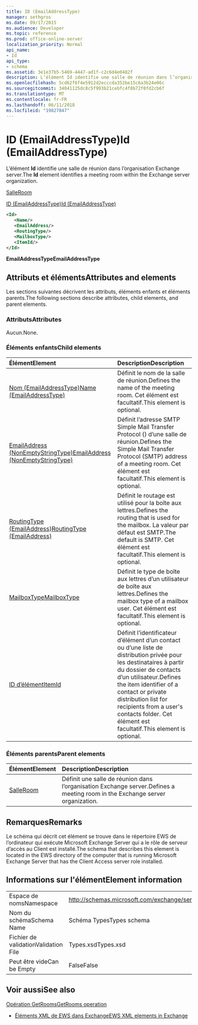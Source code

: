 ```yaml
---
title: ID (EmailAddressType)
manager: sethgros
ms.date: 09/17/2015
ms.audience: Developer
ms.topic: reference
ms.prod: office-online-server
localization_priority: Normal
api_name:
- Id
api_type:
- schema
ms.assetid: 3e1e37b5-5469-4447-ad1f-c2c6d4e0482f
description: L’élément Id identifie une salle de réunion dans l’organisation Exchange server.
ms.openlocfilehash: 5cd62f6f4e5912d2ecccda352be15c6a3b24e06c
ms.sourcegitcommit: 34041125dc8c5f993b21cebfc4f8b72f0fd2cb6f
ms.translationtype: MT
ms.contentlocale: fr-FR
ms.lasthandoff: 06/11/2018
ms.locfileid: "19827847"
---
```

# <a name="id-emailaddresstype"></a><span data-ttu-id="c8d73-103">ID (EmailAddressType)</span><span class="sxs-lookup"><span data-stu-id="c8d73-103">Id (EmailAddressType)</span></span>

<span data-ttu-id="c8d73-104">L’élément **Id** identifie une salle de réunion dans l’organisation Exchange server.</span><span class="sxs-lookup"><span data-stu-id="c8d73-104">The **Id** element identifies a meeting room within the Exchange server organization.</span></span> 
  
[<span data-ttu-id="c8d73-105">Salle</span><span class="sxs-lookup"><span data-stu-id="c8d73-105">Room</span></span>](room.md)
  
[<span data-ttu-id="c8d73-106">ID (EmailAddressType)</span><span class="sxs-lookup"><span data-stu-id="c8d73-106">Id (EmailAddressType)</span></span>](id-emailaddresstype.md)
  
```xml
<Id>
   <Name/>
   <EmailAddress/>
   <RoutingType/>
   <MailboxType/>
   <ItemId/>
</Id>
```

 <span data-ttu-id="c8d73-107">**EmailAddressType**</span><span class="sxs-lookup"><span data-stu-id="c8d73-107">**EmailAddressType**</span></span>
## <a name="attributes-and-elements"></a><span data-ttu-id="c8d73-108">Attributs et éléments</span><span class="sxs-lookup"><span data-stu-id="c8d73-108">Attributes and elements</span></span>

<span data-ttu-id="c8d73-109">Les sections suivantes décrivent les attributs, éléments enfants et éléments parents.</span><span class="sxs-lookup"><span data-stu-id="c8d73-109">The following sections describe attributes, child elements, and parent elements.</span></span>
  
### <a name="attributes"></a><span data-ttu-id="c8d73-110">Attributs</span><span class="sxs-lookup"><span data-stu-id="c8d73-110">Attributes</span></span>

<span data-ttu-id="c8d73-111">Aucun.</span><span class="sxs-lookup"><span data-stu-id="c8d73-111">None.</span></span>
  
### <a name="child-elements"></a><span data-ttu-id="c8d73-112">Éléments enfants</span><span class="sxs-lookup"><span data-stu-id="c8d73-112">Child elements</span></span>

|<span data-ttu-id="c8d73-113">**Élément**</span><span class="sxs-lookup"><span data-stu-id="c8d73-113">**Element**</span></span>|<span data-ttu-id="c8d73-114">**Description**</span><span class="sxs-lookup"><span data-stu-id="c8d73-114">**Description**</span></span>|
|:-----|:-----|
|[<span data-ttu-id="c8d73-115">Nom (EmailAddressType)</span><span class="sxs-lookup"><span data-stu-id="c8d73-115">Name (EmailAddressType)</span></span>](name-emailaddresstype.md) <br/> |<span data-ttu-id="c8d73-116">Définit le nom de la salle de réunion.</span><span class="sxs-lookup"><span data-stu-id="c8d73-116">Defines the name of the meeting room.</span></span> <span data-ttu-id="c8d73-117">Cet élément est facultatif.</span><span class="sxs-lookup"><span data-stu-id="c8d73-117">This element is optional.</span></span>  <br/> |
|[<span data-ttu-id="c8d73-118">EmailAddress (NonEmptyStringType)</span><span class="sxs-lookup"><span data-stu-id="c8d73-118">EmailAddress (NonEmptyStringType)</span></span>](emailaddress-nonemptystringtype.md) <br/> |<span data-ttu-id="c8d73-119">Définit l’adresse SMTP Simple Mail Transfer Protocol () d’une salle de réunion.</span><span class="sxs-lookup"><span data-stu-id="c8d73-119">Defines the Simple Mail Transfer Protocol (SMTP) address of a meeting room.</span></span> <span data-ttu-id="c8d73-120">Cet élément est facultatif.</span><span class="sxs-lookup"><span data-stu-id="c8d73-120">This element is optional.</span></span>  <br/> |
|[<span data-ttu-id="c8d73-121">RoutingType (EmailAddress)</span><span class="sxs-lookup"><span data-stu-id="c8d73-121">RoutingType (EmailAddress)</span></span>](routingtype-emailaddress.md) <br/> |<span data-ttu-id="c8d73-122">Définit le routage est utilisé pour la boîte aux lettres.</span><span class="sxs-lookup"><span data-stu-id="c8d73-122">Defines the routing that is used for the mailbox.</span></span> <span data-ttu-id="c8d73-123">La valeur par défaut est SMTP.</span><span class="sxs-lookup"><span data-stu-id="c8d73-123">The default is SMTP.</span></span> <span data-ttu-id="c8d73-124">Cet élément est facultatif.</span><span class="sxs-lookup"><span data-stu-id="c8d73-124">This element is optional.</span></span>  <br/> |
|[<span data-ttu-id="c8d73-125">MailboxType</span><span class="sxs-lookup"><span data-stu-id="c8d73-125">MailboxType</span></span>](mailboxtype.md) <br/> |<span data-ttu-id="c8d73-126">Définit le type de boîte aux lettres d’un utilisateur de boîte aux lettres.</span><span class="sxs-lookup"><span data-stu-id="c8d73-126">Defines the mailbox type of a mailbox user.</span></span> <span data-ttu-id="c8d73-127">Cet élément est facultatif.</span><span class="sxs-lookup"><span data-stu-id="c8d73-127">This element is optional.</span></span>  <br/> |
|[<span data-ttu-id="c8d73-128">ID d’élément</span><span class="sxs-lookup"><span data-stu-id="c8d73-128">ItemId</span></span>](itemid.md) <br/> |<span data-ttu-id="c8d73-129">Définit l’identificateur d’élément d’un contact ou d’une liste de distribution privée pour les destinataires à partir du dossier de contacts d’un utilisateur.</span><span class="sxs-lookup"><span data-stu-id="c8d73-129">Defines the item identifier of a contact or private distribution list for recipients from a user's contacts folder.</span></span> <span data-ttu-id="c8d73-130">Cet élément est facultatif.</span><span class="sxs-lookup"><span data-stu-id="c8d73-130">This element is optional.</span></span>  <br/> |
   
### <a name="parent-elements"></a><span data-ttu-id="c8d73-131">Éléments parents</span><span class="sxs-lookup"><span data-stu-id="c8d73-131">Parent elements</span></span>

|<span data-ttu-id="c8d73-132">**Élément**</span><span class="sxs-lookup"><span data-stu-id="c8d73-132">**Element**</span></span>|<span data-ttu-id="c8d73-133">**Description**</span><span class="sxs-lookup"><span data-stu-id="c8d73-133">**Description**</span></span>|
|:-----|:-----|
|[<span data-ttu-id="c8d73-134">Salle</span><span class="sxs-lookup"><span data-stu-id="c8d73-134">Room</span></span>](room.md) <br/> |<span data-ttu-id="c8d73-135">Définit une salle de réunion dans l’organisation Exchange server.</span><span class="sxs-lookup"><span data-stu-id="c8d73-135">Defines a meeting room in the Exchange server organization.</span></span>  <br/> |
   
## <a name="remarks"></a><span data-ttu-id="c8d73-136">Remarques</span><span class="sxs-lookup"><span data-stu-id="c8d73-136">Remarks</span></span>

<span data-ttu-id="c8d73-137">Le schéma qui décrit cet élément se trouve dans le répertoire EWS de l’ordinateur qui exécute Microsoft Exchange Server qui a le rôle de serveur d’accès au Client est installé.</span><span class="sxs-lookup"><span data-stu-id="c8d73-137">The schema that describes this element is located in the EWS directory of the computer that is running Microsoft Exchange Server that has the Client Access server role installed.</span></span>
  
## <a name="element-information"></a><span data-ttu-id="c8d73-138">Informations sur l'élément</span><span class="sxs-lookup"><span data-stu-id="c8d73-138">Element information</span></span>

|||
|:-----|:-----|
|<span data-ttu-id="c8d73-139">Espace de noms</span><span class="sxs-lookup"><span data-stu-id="c8d73-139">Namespace</span></span>  <br/> |http://schemas.microsoft.com/exchange/services/2006/types  <br/> |
|<span data-ttu-id="c8d73-140">Nom du schéma</span><span class="sxs-lookup"><span data-stu-id="c8d73-140">Schema Name</span></span>  <br/> |<span data-ttu-id="c8d73-141">Schéma Types</span><span class="sxs-lookup"><span data-stu-id="c8d73-141">Types schema</span></span>  <br/> |
|<span data-ttu-id="c8d73-142">Fichier de validation</span><span class="sxs-lookup"><span data-stu-id="c8d73-142">Validation File</span></span>  <br/> |<span data-ttu-id="c8d73-143">Types.xsd</span><span class="sxs-lookup"><span data-stu-id="c8d73-143">Types.xsd</span></span>  <br/> |
|<span data-ttu-id="c8d73-144">Peut être vide</span><span class="sxs-lookup"><span data-stu-id="c8d73-144">Can be Empty</span></span>  <br/> |<span data-ttu-id="c8d73-145">False</span><span class="sxs-lookup"><span data-stu-id="c8d73-145">False</span></span>  <br/> |
   
## <a name="see-also"></a><span data-ttu-id="c8d73-146">Voir aussi</span><span class="sxs-lookup"><span data-stu-id="c8d73-146">See also</span></span>



[<span data-ttu-id="c8d73-147">Opération GetRooms</span><span class="sxs-lookup"><span data-stu-id="c8d73-147">GetRooms operation</span></span>](getrooms-operation.md)


- [<span data-ttu-id="c8d73-148">Éléments XML de EWS dans Exchange</span><span class="sxs-lookup"><span data-stu-id="c8d73-148">EWS XML elements in Exchange</span></span>](ews-xml-elements-in-exchange.md)

